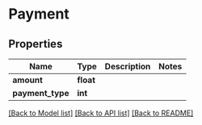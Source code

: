# Payment

## Properties
Name | Type | Description | Notes
------------ | ------------- | ------------- | -------------
**amount** | **float** |  | 
**payment_type** | **int** |  | 

[[Back to Model list]](../README.md#documentation-for-models) [[Back to API list]](../README.md#documentation-for-api-endpoints) [[Back to README]](../README.md)


